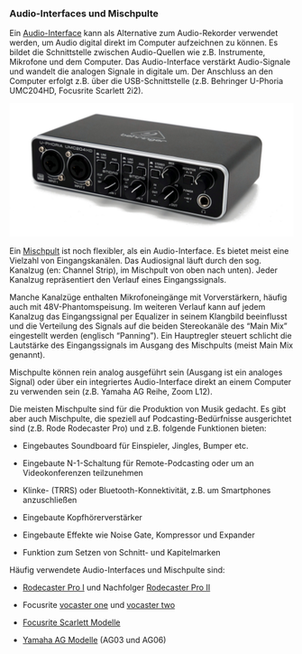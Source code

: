 ### Audio-Interfaces und Mischpulte

Ein [Audio-Interface](https://de.wikipedia.org/wiki/Audio-Interface) kann als Alternative zum Audio-Rekorder verwendet werden, um Audio digital direkt im Computer aufzeichnen zu können. Es bildet die Schnittstelle zwischen Audio-Quellen wie z.B. Instrumente, Mikrofone und dem Computer. Das Audio-Interface verstärkt Audio-Signale und wandelt die analogen Signale in digitale um. Der Anschluss an den Computer erfolgt z.B. über die USB-Schnittstelle (z.B. Behringer U-Phoria UMC204HD, Focusrite Scarlett 2i2).

![](./images/behringer-u-phoria-umc204hd.jpg)

Ein [Mischpult](https://de.wikipedia.org/wiki/Mischpult) ist noch flexibler, als ein Audio-Interface. Es bietet meist eine Vielzahl von Eingangskanälen. Das Audiosignal läuft durch den sog. Kanalzug (en: Channel Strip), im Mischpult von oben nach unten). Jeder Kanalzug repräsentiert den Verlauf eines Eingangssignals.

Manche Kanalzüge enthalten Mikrofoneingänge mit Vorverstärkern, häufig auch mit 48V-Phantomspeisung. Im weiteren Verlauf kann auf jedem Kanalzug das Eingangssignal per Equalizer in seinem Klangbild beeinflusst und die Verteilung des Signals auf die beiden Stereokanäle des “Main Mix” eingestellt werden (englisch “Panning”). Ein Hauptregler steuert schlicht die Lautstärke des Eingangssignals im Ausgang des Mischpults (meist Main Mix genannt).

Mischpulte können rein analog ausgeführt sein (Ausgang ist ein analoges Signal) oder über ein integriertes Audio-Interface direkt an einem Computer zu verwenden sein (z.B. Yamaha AG Reihe, Zoom L12).

Die meisten Mischpulte sind für die Produktion von Musik gedacht. Es gibt aber auch Mischpulte, die speziell auf Podcasting-Bedürfnisse ausgerichtet sind (z.B. Rode Rodecaster Pro) und z.B. folgende Funktionen bieten:

- Eingebautes Soundboard für Einspieler, Jingles, Bumper etc.

- Eingebaute N-1-Schaltung für Remote-Podcasting oder um an Videokonferenzen teilzunehmen

- Klinke- (TRRS) oder Bluetooth-Konnektivität, z.B. um Smartphones anzuschließen

- Eingebaute Kopfhörerverstärker

- Eingebaute Effekte wie Noise Gate, Kompressor und Expander

- Funktion zum Setzen von Schnitt- und Kapitelmarken

Häufig verwendete Audio-Interfaces und Mischpulte sind:

- [Rodecaster Pro I](https://rode.com/de/interfaces-and-mixers/rodecaster-series/rodecaster-pro) und Nachfolger [Rodecaster Pro II](https://rode.com/de/interfaces-and-mixers/rodecaster-series/rodecaster-pro-ii?variant_sku=RCPIIW)

- Focusrite [vocaster one](https://focusrite.com/products/vocaster-one) und [vocaster two](https://focusrite.com/products/vocaster-two)

- [Focusrite Scarlett Modelle](https://focusrite.com/scarlett)

- [Yamaha AG Modelle](https://de.yamaha.com/de/products/music_production/interfaces/ag_series/index.html) (AG03 und AG06)
